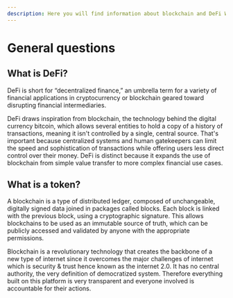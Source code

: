 ```yaml
---
description: Here you will find information about blockchain and DeFi Worlds.
---
```


# General questions

## What is DeFi?

DeFi is short for “decentralized finance,” an umbrella term for a variety of financial applications in cryptocurrency or blockchain geared toward disrupting financial intermediaries.

DeFi draws inspiration from blockchain, the technology behind the digital currency bitcoin, which allows several entities to hold a copy of a history of transactions, meaning it isn't controlled by a single, central source. That's important because centralized systems and human gatekeepers can limit the speed and sophistication of transactions while offering users less direct control over their money. DeFi is distinct because it expands the use of blockchain from simple value transfer to more complex financial use cases.

## What is a token?

A blockchain is a type of distributed ledger, composed of unchangeable, digitally signed data joined in packages called blocks. Each block is linked with the previous block, using a cryptographic signature. This allows blockchains to be used as an immutable source of truth, which can be publicly accessed and validated by anyone with the appropriate permissions.

Blockchain is a revolutionary technology that creates the backbone of a new type of internet since it overcomes the major challenges of internet which is security & trust hence known as the internet 2.0. It has no central authority, the very definition of democratized system. Therefore everything built on this platform is very transparent and everyone involved is accountable for their actions.

